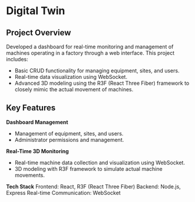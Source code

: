 # Digital Twin
## Project Overview
Developed a dashboard for real-time monitoring and management of machines operating in a factory through a web interface. This project includes:

-  Basic CRUD functionality for managing equipment, sites, and users.
-  Real-time data visualization using WebSocket.
-  Advanced 3D modeling using the R3F (React Three Fiber) framework to closely mimic the actual movement of machines.

## Key Features
**Dashboard Management** 
- Management of equipment, sites, and users.
- Administrator permissions and management.

**Real-Time 3D Monitoring**
- Real-time machine data collection and visualization using WebSocket.
- 3D modeling with R3F framework to simulate actual machine movements.

**Tech Stack**
Frontend: React, R3F (React Three Fiber)
Backend: Node.js, Express
Real-time Communication: WebSocket


